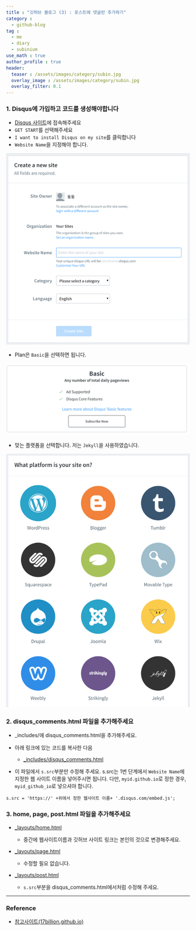 ```yaml
---
title : "깃허브 블로그 (3) : 포스트에 댓글란 추가하기"
category :
  - github-blog
tag :
  - me
  - diary
  - subinium
use_math : true
author_profile : true
header:
  teaser : /assets/images/category/subin.jpg
  overlay_image : /assets/images/category/subin.jpg
  overlay_filter: 0.1
---
```



### 1. Disqus에 가입하고 코드를 생성해야합니다

- <a href="https://disqus.com/">Disqus 사이트</a>에 접속해주세요
- ``GET START``를 선택해주세요
- ``I want to install Disqus on my site``를 클릭합니다
- ``Website Name``을 지정해야 합니다.

<img src="../assets/img/disqus1.png">

- Plan은 ``Basic``을 선택하면 됩니다.

<img src="../assets/img/disqus2.png">

- 맞는 플랫폼을 선택합니다. 저는 ``Jekyll``을 사용하였습니다.

<img src="../assets/img/disqus3.png">



### 2. disqus_comments.html 파일을 추가해주세요

- _includes/에 disqus_comments.html을 추가해주세요. 
- 아래 링크에 있는 코드를 복사한 다음
    - <a href="https://raw.githubusercontent.com/floating218/floating218.github.io/master/_includes/disqus_comments.html">_includes/disqus_comments.html</a>

- 이 파일에서 ``s.src``부분만 수정해 주세요. s.src는 1번 단계에서 ``Website Name``에 지정한 웹 사이트 이름을 넣어주시면 됩니다. 다만, ``myid.github.io``로 정한 경우, ``myid_github_io``로 넣으셔야 합니다.

```
s.src = 'https://' +위에서 정한 웹사이트 이름+ '.disqus.com/embed.js';
```


### 3. home, page, post.html 파일을 추가해주세요


- <a href="https://raw.githubusercontent.com/indigo218/indigo218.github.io/master/_layouts/home.html">_layouts/home.html</a>
    - 중간에 웹사이트이름과 깃허브 사이트 링크는 본인의 것으로 변경해주세요.

- <a href="https://raw.githubusercontent.com/indigo218/indigo218.github.io/master/_layouts/page.html">_layouts/page.html</a>
    - 수정할 필요 없습니다.

- <a href="https://raw.githubusercontent.com/indigo218/indigo218.github.io/master/_layouts/post.html">_layouts/post.html</a>
    - ``s.src``부분을 disqus_comments.html에서처럼 수정해 주세요.




---



### Reference 

- <a href="https://17billion.github.io/jekyll/disqus/reply/2017/06/01/jekyll_disqus.html"> 참고사이트(17billion.github.io) </a>